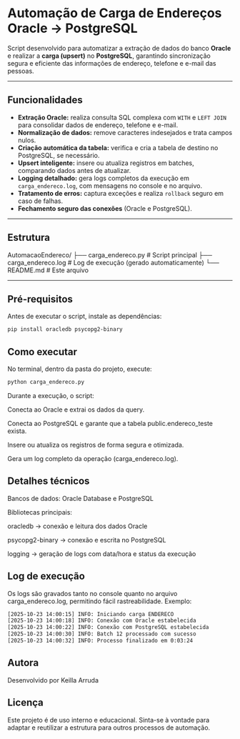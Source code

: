 # Automação de Carga de Endereços Oracle → PostgreSQL

Script desenvolvido para automatizar a extração de dados do banco **Oracle** e realizar a **carga (upsert)** no **PostgreSQL**, garantindo sincronização segura e eficiente das informações de endereço, telefone e e-mail das pessoas.

---

##  Funcionalidades

-  **Extração Oracle:** realiza consulta SQL complexa com `WITH` e `LEFT JOIN` para consolidar dados de endereço, telefone e e-mail.  
-  **Normalização de dados:** remove caracteres indesejados e trata campos nulos.  
-  **Criação automática da tabela:** verifica e cria a tabela de destino no PostgreSQL, se necessário.  
-  **Upsert inteligente:** insere ou atualiza registros em batches, comparando dados antes de atualizar.  
-  **Logging detalhado:** gera logs completos da execução em `carga_endereco.log`, com mensagens no console e no arquivo.  
-  **Tratamento de erros:** captura exceções e realiza `rollback` seguro em caso de falhas.  
-  **Fechamento seguro das conexões** (Oracle e PostgreSQL).

---

##  Estrutura

AutomacaoEndereco/
├── carga_endereco.py # Script principal
├── carga_endereco.log # Log de execução (gerado automaticamente)
└── README.md # Este arquivo



---

## Pré-requisitos

Antes de executar o script, instale as dependências:

```bash
pip install oracledb psycopg2-binary
```

## Como executar

No terminal, dentro da pasta do projeto, execute:
```bash
python carga_endereco.py
```
Durante a execução, o script:

Conecta ao Oracle e extrai os dados da query.

Conecta ao PostgreSQL e garante que a tabela public.endereco_teste exista.

Insere ou atualiza os registros de forma segura e otimizada.

Gera um log completo da operação (carga_endereco.log).


## Detalhes técnicos
Bancos de dados: Oracle Database e PostgreSQL

Bibliotecas principais:

oracledb → conexão e leitura dos dados Oracle

psycopg2-binary → conexão e escrita no PostgreSQL

logging → geração de logs com data/hora e status da execução

## Log de execução
Os logs são gravados tanto no console quanto no arquivo carga_endereco.log, permitindo fácil rastreabilidade.
Exemplo:
```bash
[2025-10-23 14:00:15] INFO: Iniciando carga ENDERECO
[2025-10-23 14:00:18] INFO: Conexão com Oracle estabelecida
[2025-10-23 14:00:22] INFO: Conexão com PostgreSQL estabelecida
[2025-10-23 14:00:30] INFO: Batch 12 processado com sucesso
[2025-10-23 14:00:32] INFO: Processo finalizado em 0:03:24

```

## Autora
Desenvolvido por Keilla Arruda

## Licença

Este projeto é de uso interno e educacional.
Sinta-se à vontade para adaptar e reutilizar a estrutura para outros processos de automação.

